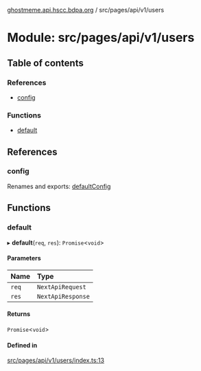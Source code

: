 [ghostmeme.api.hscc.bdpa.org][1] / src/pages/api/v1/users

# Module: src/pages/api/v1/users

## Table of contents

### References

- [config][2]

### Functions

- [default][3]

## References

### config

Renames and exports: [defaultConfig][4]

## Functions

### default

▸ **default**(`req`, `res`): `Promise`<`void`>

#### Parameters

| Name  | Type              |
| :---- | :---------------- |
| `req` | `NextApiRequest`  |
| `res` | `NextApiResponse` |

#### Returns

`Promise`<`void`>

#### Defined in

[src/pages/api/v1/users/index.ts:13][5]

[1]: ../README.md
[2]: src_pages_api_v1_users.md#config
[3]: src_pages_api_v1_users.md#default
[4]: src_backend_middleware.md#defaultconfig
[5]:
  https://github.com/nhscc/ghostmeme.api.hscc.bdpa.org/blob/9eb38c4/src/pages/api/v1/users/index.ts#L13
